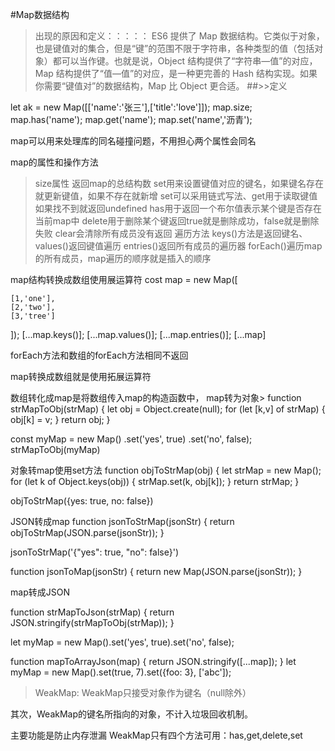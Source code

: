 #Map数据结构

>出现的原因和定义：：：：：
ES6 提供了 Map 数据结构。它类似于对象，也是键值对的集合，但是“键”的范围不限于字符串，各种类型的值（包括对象）都可以当作键。也就是说，Object 结构提供了“字符串—值”的对应，Map 结构提供了“值—值”的对应，是一种更完善的 Hash 结构实现。如果你需要“键值对”的数据结构，Map 比 Object 更合适。
##>>定义

let ak = new Map([['name':'张三'],['title':'love']]);
map.size;
map.has('name');
map.get('name');
map.set('name','沥青');

map可以用来处理库的同名碰撞问题，不用担心两个属性会同名

map的属性和操作方法

>size属性
返回map的总结构数
>set用来设置键值对应的键名，如果键名存在就更新键值，如果不存在就新增
set可以采用链式写法、get用于读取键值如果找不到就返回undefined
has用于返回一个布尔值表示某个键是否存在当前map中
delete用于删除某个键返回true就是删除成功，false就是删除失败
clear会清除所有成员没有返回
遍历方法
keys()方法是返回键名、
values()返回键值遍历
entries()返回所有成员的遍历器
forEach()遍历map的所有成员，map遍历的顺序就是插入的顺序

map结构转换成数组使用展运算符
cost map = new Map([

    [1,'one'],
    [2,'two'],
    [3,'tree']
]);
[...map.keys()];
[...map.values()];
[...map.entries()];
[...map]

forEach方法和数组的forEach方法相同不返回

map转换成数组就是使用拓展运算符

数组转化成map是将数组传入map的构造函数中，
map转为对象>
function strMapToObj(strMap) {
  let obj = Object.create(null);
  for (let [k,v] of strMap) {
    obj[k] = v;
  }
  return obj;
}

const myMap = new Map()
  .set('yes', true)
  .set('no', false);
strMapToObj(myMap)

对象转map使用set方法
function objToStrMap(obj) {
  let strMap = new Map();
  for (let k of Object.keys(obj)) {
    strMap.set(k, obj[k]);
  }
  return strMap;
}

objToStrMap({yes: true, no: false})

JSON转成map
function jsonToStrMap(jsonStr) {
  return objToStrMap(JSON.parse(jsonStr));
}

jsonToStrMap('{"yes": true, "no": false}')

function jsonToMap(jsonStr) {
  return new Map(JSON.parse(jsonStr));
}

map转成JSON

function strMapToJson(strMap) {
  return JSON.stringify(strMapToObj(strMap));
}

let myMap = new Map().set('yes', true).set('no', false);


function mapToArrayJson(map) {
  return JSON.stringify([...map]);
}
let myMap = new Map().set(true, 7).set({foo: 3}, ['abc']);

>WeakMap:
WeakMap只接受对象作为键名（null除外）

其次，WeakMap的键名所指向的对象，不计入垃圾回收机制。

主要功能是防止内存泄漏
WeakMap只有四个方法可用：has,get,delete,set





